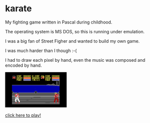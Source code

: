 # karate

My fighting game written in Pascal during childhood.

The operating system is MS DOS, so this is running under emulation.

I was a big fan of Street Figher and wanted to build my own game.

I was much harder than I though :-(

I had to draw each pixel by hand, even the music was composed and encoded by hand.

<img src="karate.png" style="width:200px;"/>

[click here to play!](https://blaisetine.github.io/karate)
